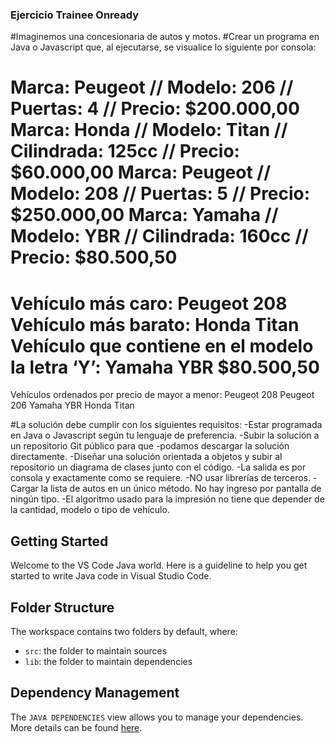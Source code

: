 ### Ejercicio Trainee Onready

#Imaginemos una concesionaria de autos y motos.
#Crear un programa en Java o Javascript que, al ejecutarse, se visualice lo siguiente por consola:

  Marca: Peugeot // Modelo: 206 // Puertas: 4 // Precio: $200.000,00
  Marca: Honda // Modelo: Titan // Cilindrada: 125cc // Precio: $60.000,00
  Marca: Peugeot // Modelo: 208 // Puertas: 5 // Precio: $250.000,00
  Marca: Yamaha // Modelo: YBR // Cilindrada: 160cc // Precio: $80.500,50
  =============================
  Vehículo más caro: Peugeot 208
  Vehículo más barato: Honda Titan
  Vehículo que contiene en el modelo la letra ‘Y’: Yamaha YBR $80.500,50
  =============================
  Vehículos ordenados por precio de mayor a menor:
  Peugeot 208
  Peugeot 206
  Yamaha YBR
  Honda Titan

#La solución debe cumplir con los siguientes requisitos:
-Estar programada en Java o Javascript según tu lenguaje de preferencia.
-Subir la solución a un repositorio Git público para que -podamos descargar la solución directamente.
-Diseñar una solución orientada a objetos y subir al repositorio un diagrama de clases junto con el código.
-La salida es por consola y exactamente como se requiere.
-NO usar librerías de terceros.
-Cargar la lista de autos en un único método. No hay ingreso por pantalla de ningún tipo.
-El algoritmo usado para la impresión no tiene que depender de la cantidad, modelo o tipo de vehículo.


## Getting Started

Welcome to the VS Code Java world. Here is a guideline to help you get started to write Java code in Visual Studio Code.

## Folder Structure

The workspace contains two folders by default, where:

- `src`: the folder to maintain sources
- `lib`: the folder to maintain dependencies

## Dependency Management

The `JAVA DEPENDENCIES` view allows you to manage your dependencies. More details can be found [here](https://github.com/microsoft/vscode-java-pack/blob/master/release-notes/v0.9.0.md#work-with-jar-files-directly).



